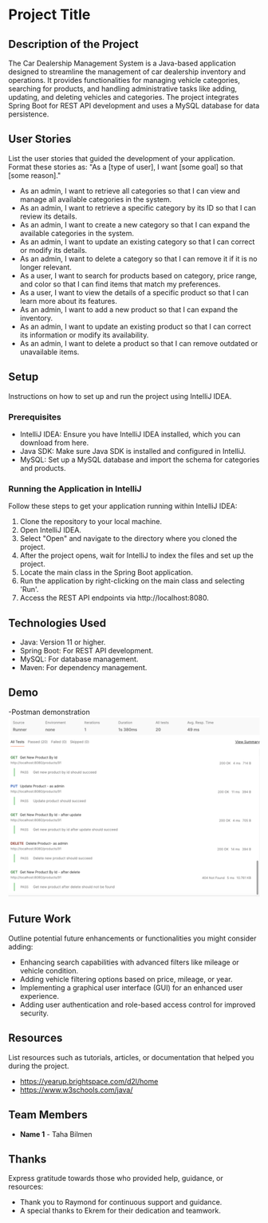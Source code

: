 # Project Title

## Description of the Project

The Car Dealership Management System is a Java-based application designed to streamline the management of car dealership inventory and operations. 
It provides functionalities for managing vehicle categories, searching for products, and handling administrative tasks like adding, updating, and deleting vehicles and categories. 
The project integrates Spring Boot for REST API development and uses a MySQL database for data persistence.


## User Stories

List the user stories that guided the development of your application. Format these stories as: "As a [type of user], I want [some goal] so that [some reason]."

- As an admin, I want to retrieve all categories so that I can view and manage all available categories in the system.
- As an admin, I want to retrieve a specific category by its ID so that I can review its details.
- As an admin, I want to create a new category so that I can expand the available categories in the system.
- As an admin, I want to update an existing category so that I can correct or modify its details.
- As an admin, I want to delete a category so that I can remove it if it is no longer relevant.
- As a user, I want to search for products based on category, price range, and color so that I can find items that match my preferences.
- As a user, I want to view the details of a specific product so that I can learn more about its features.
- As an admin, I want to add a new product so that I can expand the inventory.
- As an admin, I want to update an existing product so that I can correct its information or modify its availability.
- As an admin, I want to delete a product so that I can remove outdated or unavailable items.




## Setup

Instructions on how to set up and run the project using IntelliJ IDEA.

### Prerequisites

- IntelliJ IDEA: Ensure you have IntelliJ IDEA installed, which you can download from here.
- Java SDK: Make sure Java SDK is installed and configured in IntelliJ.
- MySQL: Set up a MySQL database and import the schema for categories and products.

### Running the Application in IntelliJ

Follow these steps to get your application running within IntelliJ IDEA:

1. Clone the repository to your local machine.
2. Open IntelliJ IDEA.
3. Select "Open" and navigate to the directory where you cloned the project.
4. After the project opens, wait for IntelliJ to index the files and set up the project.
5. Locate the main class in the Spring Boot application.
6. Run the application by right-clicking on the main class and selecting 'Run'.
7. Access the REST API endpoints via http://localhost:8080.

## Technologies Used

- Java: Version 11 or higher.
- Spring Boot: For REST API development.
- MySQL: For database management.
- Maven: For dependency management.

## Demo

-Postman demonstration ![PostmanDemo.png](imgs/PostmanDemo.png)


## Future Work

Outline potential future enhancements or functionalities you might consider adding:

- Enhancing search capabilities with advanced filters like mileage or vehicle condition.
- Adding vehicle filtering options based on price, mileage, or year.
- Implementing a graphical user interface (GUI) for an enhanced user experience.
- Adding user authentication and role-based access control for improved security.

## Resources

List resources such as tutorials, articles, or documentation that helped you during the project.

- https://yearup.brightspace.com/d2l/home
- https://www.w3schools.com/java/

## Team Members

- **Name 1** - Taha Bilmen

## Thanks

Express gratitude towards those who provided help, guidance, or resources:

- Thank you to Raymond for continuous support and guidance.
- A special thanks to Ekrem for their dedication and teamwork.